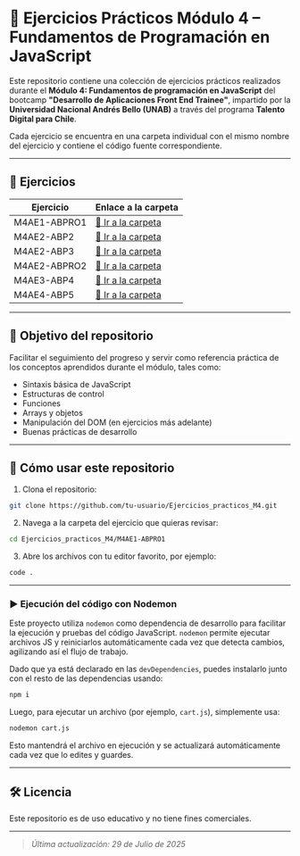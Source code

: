 # 🧠 Ejercicios Prácticos Módulo 4 – Fundamentos de Programación en JavaScript

Este repositorio contiene una colección de ejercicios prácticos realizados durante el **Módulo 4: Fundamentos de programación en JavaScript** del bootcamp **"Desarrollo de Aplicaciones Front End Trainee"**, impartido por la **Universidad Nacional Andrés Bello (UNAB)** a través del programa **Talento Digital para Chile**.

Cada ejercicio se encuentra en una carpeta individual con el mismo nombre del ejercicio y contiene el código fuente correspondiente.

---

## 📂 Ejercicios

| Ejercicio | Enlace a la carpeta |
|----------|---------------------|
| M4AE1-ABPRO1 | [📁 Ir a la carpeta](./M4AE1-ABPRO1) |
| M4AE2-ABP2 | [📁 Ir a la carpeta](./M4AE2-ABP2) |
| M4AE2-ABP3 | [📁 Ir a la carpeta](./M4AE2-ABP3) |
| M4AE2-ABPRO2 | [📁 Ir a la carpeta](./M4AE2-ABPRO2) |
| M4AE3-ABP4 | [📁 Ir a la carpeta](./M4AE3-ABP4) |
| M4AE4-ABP5 | [📁 Ir a la carpeta](./M4AE4-ABP5) |

---

## 🚀 Objetivo del repositorio

Facilitar el seguimiento del progreso y servir como referencia práctica de los conceptos aprendidos durante el módulo, tales como:

- Sintaxis básica de JavaScript
- Estructuras de control
- Funciones
- Arrays y objetos
- Manipulación del DOM (en ejercicios más adelante)
- Buenas prácticas de desarrollo

---

## 📌 Cómo usar este repositorio

1. Clona el repositorio:

```bash
git clone https://github.com/tu-usuario/Ejercicios_practicos_M4.git
```

2. Navega a la carpeta del ejercicio que quieras revisar:

```bash
cd Ejercicios_practicos_M4/M4AE1-ABPRO1
```

3. Abre los archivos con tu editor favorito, por ejemplo:

```bash
code .
```

---

### ▶️ Ejecución del código con Nodemon

Este proyecto utiliza `nodemon` como dependencia de desarrollo para facilitar la ejecución y pruebas del código JavaScript. `nodemon` permite ejecutar archivos JS y reiniciarlos automáticamente cada vez que detecta cambios, agilizando así el flujo de trabajo.

Dado que ya está declarado en las `devDependencies`, puedes instalarlo junto con el resto de las dependencias usando:

```bash
npm i
```

Luego, para ejecutar un archivo (por ejemplo, `cart.js`), simplemente usa:

```bash
nodemon cart.js
```

Esto mantendrá el archivo en ejecución y se actualizará automáticamente cada vez que lo edites y guardes.

---

## 🛠️ Licencia

Este repositorio es de uso educativo y no tiene fines comerciales.

---

> *Última actualización: 29 de Julio de 2025*
